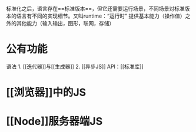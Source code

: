 标准化之后，语言存在==标准版本==，但它还需要运行场景，不同场景对标准版本的语言有不同的实现细节。又叫runtime：“运行时”
提供基本能力（操作值）之外的其他能力（输入输出，图形，联网，存储）
# 公有功能
语法
	1. [[迭代器]]与[[生成器]]
	2. [[异步JS]]
API：[[标准库]]
# [[浏览器]]中的JS
# [[Node]]服务器端JS
